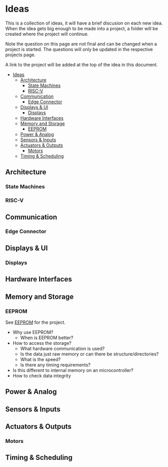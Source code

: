 # Ideas

This is a collection of ideas, it will have a brief discusion on each new idea. When the idea gets big enough to be made into a project, a folder will be created where the project will continue.

Note the question on this page are not final and can be changed when a project is started. The questions will only be updated in the respective projects page.

A link to the project will be added at the top of the idea in this document.

- [Ideas](#ideas)
  - [Architecture](#architecture)
    - [State Machines](#state-machines)
    - [RISC-V](#risc-v)
  - [Communication](#communication)
    - [Edge Connector](#edge-connector)
  - [Displays \& UI](#displays--ui)
    - [Displays](#displays)
  - [Hardware Interfaces](#hardware-interfaces)
  - [Memory and Storage](#memory-and-storage)
    - [EEPROM](#eeprom)
  - [Power \& Analog](#power--analog)
  - [Sensors \& Inputs](#sensors--inputs)
  - [Actuators \& Outputs](#actuators--outputs)
    - [Motors](#motors)
  - [Timing \& Scheduling](#timing--scheduling)



## Architecture
<!-- ### RISC-V, ARM, instruction sets -->
### State Machines
### RISC-V
## Communication
<!-- ### Serial, RF, CAN, wireless protocols -->

### Edge Connector

## Displays & UI
<!-- ### LCDs, OLEDs, LED matrices -->
### Displays


## Hardware Interfaces
<!-- ### I²C, SPI, UART, GPIO, ADC, etc. -->

## Memory and Storage
<!-- , flash, RAM -->
### EEPROM
See [EEPROM](Projects/Memory_and_Storage/EEPROM/README.md) for the project.

- Why use EEPROM?
  - When is EEPROM better?
- How to access the storage?
  - What hardware communication is used?
  - Is the data just raw memory or can there be structure/directories?
  - What is the speed?
  - Is there any timing requirements?
- Is this different to internal memory on an microcontroller?
- How to check data integrity 
  
## Power & Analog
<!-- ### Voltage regulation, battery power, analog signals -->

## Sensors & Inputs
<!-- ### Buttons, switches, temperature sensors, etc. -->

## Actuators & Outputs
<!--  servos, LEDs, buzzers -->

### Motors

## Timing & Scheduling
<!-- ### Timers, delays, debouncing, real-time tasks -->




